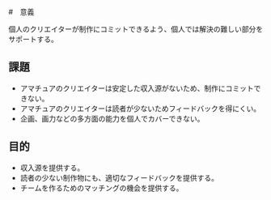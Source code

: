 #　意義

個人のクリエイターが制作にコミットできるよう、個人では解決の難しい部分をサポートする。

## 課題
- アマチュアのクリエイターは安定した収入源がないため、制作にコミットできない。
- アマチュアのクリエイターは読者が少ないためフィードバックを得にくい。
- 企画、画力などの多方面の能力を個人でカバーできない。

## 目的
- 収入源を提供する。
- 読者の少ない制作物にも、適切なフィードバックを提供する。
- チームを作るためのマッチングの機会を提供する。
